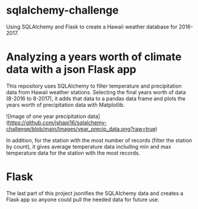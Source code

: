 # sqlalchemy-challenge
Using SQLAlchemy and Flask to create a Hawaii weather database for 2016-2017.

# Analyzing a years worth of climate data with a json Flask app

This repository uses SQLAlchemy to filter temperature and precipitation data from Hawaii weather stations. Selecting the final years worth of data (8-2016 to 8-2017), it adds that data to a pandas data frame and plots the years worth of precipitation data with Matplotlib. 

![Image of one year precipitation data]
(https://github.com/jshapi16/sqlalchemy-challenge/blob/main/Images/year_precip_data.png?raw=true)

In addition, for the station with the most number of records (filter the station by count), it gives average temperature data including min and max temperature data for the station with the most records. 

# Flask
The last part of this project jsonifies the SQLAlchemy data and creates a Flask app so anyone could pull the needed data for future use. 
